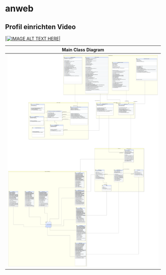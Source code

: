 # anweb
Profil einrichten Video
----
|[![IMAGE ALT TEXT HERE](http://img.youtube.com/vi/SL--SmYYDtU/0.jpg)](http://www.youtube.com/watch?v=SL--SmYYDtU)|

| Main Class Diagram |
|-----------------|
| ![alt tag](https://raw.githubusercontent.com/andrey2020/anweb/master/AnWeb.png) |
